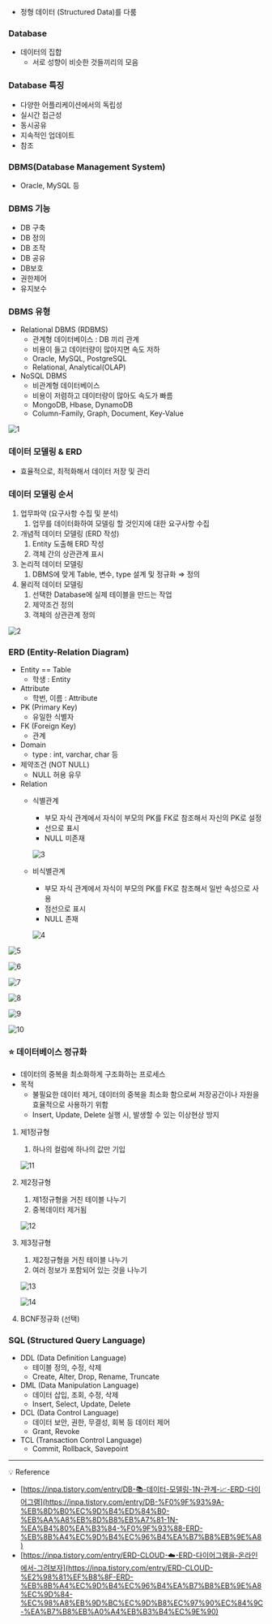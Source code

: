 - 정형 데이터 (Structured Data)를 다룸

### Database

- 데이터의 집합
    - 서로 성향이 비슷한 것들끼리의 모음

### Database 특징

- 다양한 어플리케이션에서의 독립성
- 실시간 접근성
- 동시공유
- 지속적인 업데이트
- 참조

### DBMS(Database Management System)

- Oracle, MySQL 등

### DBMS 기능

- DB 구축
- DB 정의
- DB 조작
- DB 공유
- DB보호
- 권한제어
- 유지보수

### DBMS 유형

- Relational DBMS (RDBMS)
    - 관계형 데이터베이스 : DB 끼리 관계
    - 비용이 들고 데이터량이 많아지면 속도 저하
    - Oracle, MySQL, PostgreSQL
    - Relational, Analytical(OLAP)
- NoSQL DBMS
    - 비관계형 데이터베이스
    - 비용이 저렴하고 데이터량이 많아도 속도가 빠름
    - MongoDB, Hbase, DynamoDB
    - Column-Family, Graph, Document, Key-Value

![1](https://github.com/DaSeul-Seo/DataEngineering_Study/assets/67898022/f515cecf-5498-4596-92c3-446ec0342f39)

### 데이터 모델링 & ERD

- 효율적으로, 최적화해서 데이터 저장 및 관리

### 데이터 모델링 순서

1. 업무파악 (요구사항 수집 및 분석)
    1. 업무를 데이터화하여 모델링 할 것인지에 대한 요구사항 수집
2. 개념적 데이터 모델링 (ERD 작성)
    1. Entity 도출해 ERD 작성
    2. 객체 간의 상관관계 표시
3. 논리적 데이터 모델링
    1. DBMS에 맞게 Table, 변수, type 설계 및 정규화 ⇒ 정의
4. 물리적 데이터 모델링
    1. 선택한 Database에 실제 테이블을 만드는 작업
    2. 제약조건 정의
    3. 객체의 상관관계 정의

![2](https://github.com/DaSeul-Seo/DataEngineering_Study/assets/67898022/c639d001-0b42-46c2-a6a7-aebb0da03406)

### ERD (Entity-Relation Diagram)

- Entity == Table
    - 학생 : Entity
- Attribute
    - 학번, 이름 : Attribute
- PK (Primary Key)
    - 유일한 식별자
- FK (Foreign Key)
    - 관계
- Domain
    - type : int, varchar, char 등
- 제약조건 (NOT NULL)
    - NULL 허용 유무
- Relation
    - 식별관계
        - 부모 자식 관계에서 자식이 부모의 PK를 FK로 참조해서 자신의 PK로 설정
        - 선으로 표시
        - NULL 미존재
        
        ![3](https://github.com/DaSeul-Seo/DataEngineering_Study/assets/67898022/d9484b48-f26c-4b1c-90d8-3abe5e5bdbe1)

    - 비식별관계
        - 부모 자식 관계에서 자식이 부모의 PK를 FK로 참조해서 일반 속성으로 사용
        - 점선으로 표시
        - NULL 존재
        
        ![4](https://github.com/DaSeul-Seo/DataEngineering_Study/assets/67898022/8b10eaca-8516-4e44-b8ca-c56faf670d3a)


![5](https://github.com/DaSeul-Seo/DataEngineering_Study/assets/67898022/6e162410-1662-47d4-b4e0-fa746ca89a33)

![6](https://github.com/DaSeul-Seo/DataEngineering_Study/assets/67898022/5e6b1530-d2d7-40e3-ac22-957e5cae005a)

![7](https://github.com/DaSeul-Seo/DataEngineering_Study/assets/67898022/a707a219-5cf5-4ee1-9e13-860ab2675bb5)

![8](https://github.com/DaSeul-Seo/DataEngineering_Study/assets/67898022/66dc7ee5-1b8b-4629-b5f3-1f4d187bc505)

![9](https://github.com/DaSeul-Seo/DataEngineering_Study/assets/67898022/ee5910fc-cf30-4ccf-8232-be20c4f05c4e)

![10](https://github.com/DaSeul-Seo/DataEngineering_Study/assets/67898022/cb76be66-92aa-4736-91c8-385c336a98e6)


### ⭐ 데이터베이스 정규화

- 데이터의 중복을 최소화하게 구조화하는 프로세스
- 목적
    - 불필요한 데이터 제거, 데이터의 중복을 최소화 함으로써 저장공간이나 자원을 효율적으로 사용하기 위함
    - Insert, Update, Delete 실행 시, 발생할 수 있는 이상현상 방지
1. 제1정규형
    1. 하나의 컬럼에 하나의 값만 기입
    
    ![11](https://github.com/DaSeul-Seo/DataEngineering_Study/assets/67898022/6ac20542-7ee9-4ed5-9857-2b8b576a2d27)

2. 제2정규형
    1. 제1정규형을 거친 테이블 나누기
    2. 중복데이터 제거됨
    
    ![12](https://github.com/DaSeul-Seo/DataEngineering_Study/assets/67898022/3392ae28-c3d1-453c-a86c-3708ec6baf6c)

3. 제3정규형
    1. 제2정규형을 거친 테이블 나누기
    2. 여러 정보가 포함되어 있는 것을 나누기
    
    ![13](https://github.com/DaSeul-Seo/DataEngineering_Study/assets/67898022/2d2ff365-6163-4302-b797-c93b29071653)

    ![14](https://github.com/DaSeul-Seo/DataEngineering_Study/assets/67898022/ed29b923-7d5f-4cfd-92aa-c3b172c7abbd)

4. BCNF정규화 (선택)

### SQL (Structured Query Language)

- DDL (Data Definition Language)
    - 테이블 정의, 수정, 삭제
    - Create, Alter, Drop, Rename, Truncate
- DML (Data Manipulation Language)
    - 데이터 삽입, 조회, 수정, 삭제
    - Insert, Select, Update, Delete
- DCL (Data Control Language)
    - 데이터 보안, 권한, 무결성, 회복 등 데이터 제어
    - Grant, Revoke
- TCL (Transaction Control Language)
    - Commit, Rollback, Savepoint

--------------------------------
<aside>
💡 Reference

</aside>

- [https://inpa.tistory.com/entry/DB-📚-데이터-모델링-1N-관계-📈-ERD-다이어그램](https://inpa.tistory.com/entry/DB-%F0%9F%93%9A-%EB%8D%B0%EC%9D%B4%ED%84%B0-%EB%AA%A8%EB%8D%B8%EB%A7%81-1N-%EA%B4%80%EA%B3%84-%F0%9F%93%88-ERD-%EB%8B%A4%EC%9D%B4%EC%96%B4%EA%B7%B8%EB%9E%A8)
- [https://inpa.tistory.com/entry/ERD-CLOUD-☁️-ERD-다이어그램을-온라인에서-그려보자](https://inpa.tistory.com/entry/ERD-CLOUD-%E2%98%81%EF%B8%8F-ERD-%EB%8B%A4%EC%9D%B4%EC%96%B4%EA%B7%B8%EB%9E%A8%EC%9D%84-%EC%98%A8%EB%9D%BC%EC%9D%B8%EC%97%90%EC%84%9C-%EA%B7%B8%EB%A0%A4%EB%B3%B4%EC%9E%90)
